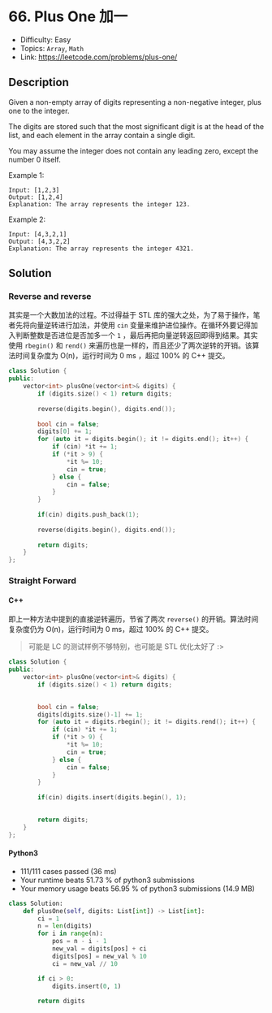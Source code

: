 # 66. Plus One 加一

- Difficulty: Easy
- Topics: `Array`, `Math`
- Link: https://leetcode.com/problems/plus-one/

## Description

Given a non-empty array of digits representing a non-negative integer, plus one to the integer.

The digits are stored such that the most significant digit is at the head of the list, and each element in the array contain a single digit.

You may assume the integer does not contain any leading zero, except the number 0 itself.

Example 1:

```
Input: [1,2,3]
Output: [1,2,4]
Explanation: The array represents the integer 123.
```

Example 2:

```
Input: [4,3,2,1]
Output: [4,3,2,2]
Explanation: The array represents the integer 4321.
```

## Solution

### Reverse and reverse

其实是一个大数加法的过程。不过得益于 STL 库的强大之处，为了易于操作，笔者先将向量逆转进行加法，并使用 `cin` 变量来维护进位操作。在循环外要记得加入判断整数是否进位是否加多一个 `1` ，最后再把向量逆转返回即得到结果。其实使用 `rbegin()` 和 `rend()` 来遍历也是一样的，而且还少了两次逆转的开销。该算法时间复杂度为 O(n)，运行时间为 0 ms ，超过 100% 的 C++ 提交。

```cpp
class Solution {
public:
    vector<int> plusOne(vector<int>& digits) {
        if (digits.size() < 1) return digits;
        
        reverse(digits.begin(), digits.end());
        
        bool cin = false;
        digits[0] += 1;
        for (auto it = digits.begin(); it != digits.end(); it++) {
            if (cin) *it += 1;
            if (*it > 9) {
                *it %= 10;
                cin = true;
            } else {
                cin = false;
            }
        }
        
        if(cin) digits.push_back(1);
        
        reverse(digits.begin(), digits.end());
        
        return digits;
    }
};
```

### Straight Forward

#### C++
即上一种方法中提到的直接逆转遍历，节省了两次 `reverse()` 的开销。算法时间复杂度仍为 O(n)，运行时间为 0 ms，超过 100% 的 C++ 提交。

> 可能是 LC 的测试样例不够特别，也可能是 STL 优化太好了 :>

```cpp
class Solution {
public:
    vector<int> plusOne(vector<int>& digits) {
        if (digits.size() < 1) return digits;

        
        bool cin = false;
        digits[digits.size()-1] += 1;
        for (auto it = digits.rbegin(); it != digits.rend(); it++) {
            if (cin) *it += 1;
            if (*it > 9) {
                *it %= 10;
                cin = true;
            } else {
                cin = false;
            }
        }
        
        if(cin) digits.insert(digits.begin(), 1);

        
        return digits;
    }
};
```

#### Python3

- 111/111 cases passed (36 ms)
- Your runtime beats 51.73 % of python3 submissions
- Your memory usage beats 56.95 % of python3 submissions (14.9 MB)

```python
class Solution:
    def plusOne(self, digits: List[int]) -> List[int]:
        ci = 1
        n = len(digits)
        for i in range(n):
            pos = n - i - 1
            new_val = digits[pos] + ci
            digits[pos] = new_val % 10
            ci = new_val // 10

        if ci > 0:
            digits.insert(0, 1)
        
        return digits
```
